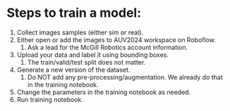 # Steps to train a model:
1. Collect images samples (either sim or real).
2. Either open or add the images to AUV2024 workspace on Roboflow.
    1. Ask a lead for the McGill Robotics account information.
3. Upload your data and label it using bounding boxes.
    1. The train/valid/test split does not matter.
4. Generate a new version of the dataset. 
    1. Do NOT add any pre-processing/augmentation. We already do that in the training notebook.
5. Change the parameters in the training notebook as needed.
6. Run training notebook.
